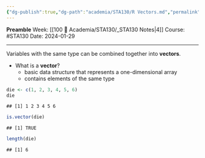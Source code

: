 ```yaml
---
{"dg-publish":true,"dg-path":"academia/STA130/R Vectors.md","permalink":"/academia/sta-130/r-vectors/","created":"2024-01-29T14:29:35.879-05:00","updated":"2024-01-30T16:28:54.069-05:00"}
---
```


**Preamble**
Week: [[100 📒 Academia/STA130/_STA130 Notes\|4]]
Course: #STA130
Date: 2024-01-29

---

Variables with the same type can be combined together into **vectors**.

- What is a **vector**?
	- basic data structure that represents a one-dimensional array
	- contains elements of the same type

```r
die <- c(1, 2, 3, 4, 5, 6)
die
```

```
## [1] 1 2 3 4 5 6
```

```r
is.vector(die)
```

```
## [1] TRUE
```

```r
length(die)
```

```
## [1] 6
```
